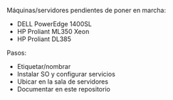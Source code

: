 
Máquinas/servidores pendientes de poner en marcha:
* DELL PowerEdge 1400SL
* HP Proliant ML350 Xeon
* HP Proliant DL385

Pasos:
* Etiquetar/nombrar
* Instalar SO y configurar servicios
* Ubicar en la sala de servidores
* Documentar en este repositorio
